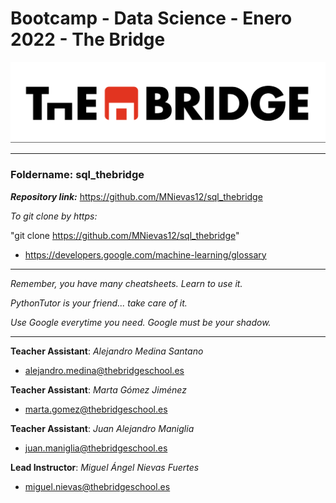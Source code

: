 # Bootcamp - Data Science - Enero 2022 - The Bridge


![The Bridge](./img/TheBridge_logo.png)

----------

### **Foldername**: sql_thebridge

***Repository link:*** https://github.com/MNievas12/sql_thebridge

*To git clone by https:*

"git clone https://github.com/MNievas12/sql_thebridge"

- https://developers.google.com/machine-learning/glossary


---------

*Remember, you have many cheatsheets. Learn to use it.*

*PythonTutor is your friend... take care of it.*

*Use Google everytime you need. Google must be your shadow.*

---------

**Teacher Assistant**: *Alejandro Medina Santano*

- alejandro.medina@thebridgeschool.es

**Teacher Assistant**: *Marta Gómez Jiménez*

- marta.gomez@thebridgeschool.es

**Teacher Assistant**: *Juan Alejandro Maniglia*

- juan.maniglia@thebridgeschool.es

**Lead Instructor**: *Miguel Ángel Nievas Fuertes*

- miguel.nievas@thebridgeschool.es